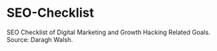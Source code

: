 # SEO-Checklist
SEO Checklist of Digital Marketing and Growth Hacking Related Goals. Source: Daragh Walsh.
